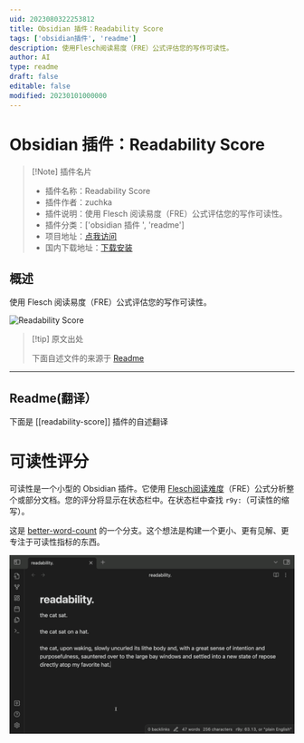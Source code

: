 ```yaml
---
uid: 2023080322253812
title: Obsidian 插件：Readability Score
tags: ['obsidian插件', 'readme']
description: 使用Flesch阅读易度（FRE）公式评估您的写作可读性。
author: AI
type: readme
draft: false
editable: false
modified: 20230101000000
---
```


# Obsidian 插件：Readability Score

> [!Note] 插件名片
> - 插件名称：Readability Score
> - 插件作者：zuchka
> - 插件说明：使用 Flesch 阅读易度（FRE）公式评估您的写作可读性。
> - 插件分类：['obsidian 插件 ', 'readme']
> - 项目地址：[点我访问](https://github.com/zuchka/obsidian-readability)
> - 国内下载地址：[下载安装](https://pkmer.cn/products/plugin/pluginMarket/?readability-score)

## 概述

使用 Flesch 阅读易度（FRE）公式评估您的写作可读性。

![Readability Score](https://cdn.pkmer.cn/covers/readability-score_new.gif!pkmer)

> [!tip] 原文出处
>
>下面自述文件的来源于 [Readme](https://ghproxy.net/https://raw.githubusercontent.com/zuchka/obsidian-readability/main/README.md)
>

---

## Readme(翻译）

下面是 [[readability-score]] 插件的自述翻译

# 可读性评分

可读性是一个小型的 Obsidian 插件。它使用 [Flesch阅读难度](https://en.wikipedia.org/wiki/Flesch%E2%80%93Kincaid_readability_tests#Flesch_reading_ease)（FRE）公式分析整个或部分文档。您的评分将显示在状态栏中。在状态栏中查找 `r9y:`（可读性的缩写）。

这是 [better-word-count](https://github.com/lukeleppan/better-word-count) 的一个分支。这个想法是构建一个更小、更有见解、更专注于可读性指标的东西。

![readability-score gif](https://raw.githubusercontent.com/zuchka/obsidian-readability/master/assets/readability-score.gif)

